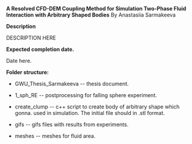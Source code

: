 **A Resolved CFD-DEM Coupling Method for Simulation Two-Phase Fluid Interaction with Arbitrary Shaped Bodies** 
By Anastasiia Sarmakeeva

**Description**

DESCRIPTION HERE


**Expected completion date.**

Date here.


**Folder structure:**
- GWU_Thesis_Sarmakeeva -- thesis document.

- 1_sph_RE -- postprocessing for falling sphere experiment.

- create_clump -- c++ script to create body of arbitrary shape which gonna.  used in simulation. The initial file should in .stl format.

- gifs -- gifs files with results from experiments.

- meshes -- meshes for fluid area.
